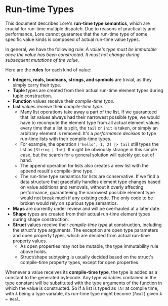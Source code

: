 # Run-time Types

This document describes Lore's **run-time type semantics**, which are crucial for run-time multiple dispatch. Due to reasons of practicality and performance, Lore cannot guarantee that the run-time type of some specific value kinds is composed of actual run-time value types.

In general, we have the following rule: *A value's type must be immutable once the value has been constructed. It must not change during subsequent mutations of the value.*

Here are the **rules** for each kind of value:

- **Integers, reals, booleans, strings, and symbols** are trivial, as they simply carry their type.
- **Tuple** types are created from their actual run-time element types during tuple construction.
- **Function** values receive their *compile-time type*.
- **List** values receive their *compile-time type*.
  - Many list operations take away a part of the list. If we guaranteed that list values always had their narrowest possible type, we would have to recompute the element type from all actual element values every time that a list is split, the `tail` or `init` is taken, or simply an arbitrary element is removed. It's a *performance decision* to type run-time lists with their compile-time types.
  - For example, the operation `['hello', 1, 2] |> tail` still types the list as `[String | Int]`. It might be obviously strange in this simple case, but the search for a general solution will quickly get out of hand.
  - The append operation for lists also creates a new list with the append result's compile-time type.
  - The run-time type semantics for lists are conservative. If we find a data structure that gracefully handles element type changes based on value additions and removals, without it overly affecting performance, guaranteeing the narrowest possible element type would not break much if any existing code. The only code to be broken would rely on spurious type semantics.
- **Maps** are currently under review and will be overhauled at a later date.
- **Shape** types are created from their actual run-time element types during shape construction.
- **Struct** values receive their *compile-time type* at construction, including the struct's type arguments. The exception are open type parameters and open property types, which are decided from actual run-time property values.
  - As open properties may not be mutable, the type immutability rule above holds.
  - Struct/shape subtyping is usually decided based on the struct's compile-time property types, except for open properties.

Whenever a value receives its **compile-time type**, the type is added as a constant to the generated bytecode. Any type variables contained in the type constant will be substituted with the type arguments of the function in which the value is constructed. So if a list is typed as `[A]` at compile time, with `A` being a type variable, its run-time type might become `[Real]` given `A = Real`.
